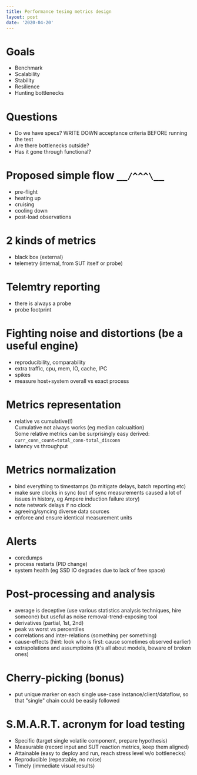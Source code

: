 ```yaml
---
title: Performance tesing metrics design
layout: post
date: '2020-04-20'
---
```

# Goals
* Benchmark
* Scalability
* Stability
* Resilience
* Hunting bottlenecks

# Questions
* Do we have specs? WRITE DOWN acceptance criteria BEFORE running the test
* Are there bottlenecks outside?
* Has it gone through functional?

# Proposed simple flow `__/^^^\__`
* pre-flight
* heating up
* cruising
* cooling down
* post-load observations

# 2 kinds of metrics
* black box (external)
* telemetry (internal, from SUT itself or probe)

# Telemtry reporting
* there is always a probe
* probe footprint

# Fighting noise and distortions (be a useful engine)
* reproducibility, comparability
* extra traffic, cpu, mem, IO, cache, IPC
* spikes
* measure host+system overall vs exact process

# Metrics representation
* relative vs cumulative(!)  
  Cumulative not always works (eg median calcualtion)  
  Some relative metrics can be surprisingly easy derived:
  `curr_conn_count=total_conn-total_disconn`
* latency vs throughput

# Metrics normalization
* bind everything to timestamps (to mitigate delays, batch reporting etc)
* make sure clocks in sync (out of sync measurements caused a lot of issues in history, eg Ampere induction failure story)
* note network delays if no clock
* agreeing/syncing diverse data sources
* enforce and ensure identical measurement units

# Alerts
* coredumps
* process restarts (PID change)
* system health (eg SSD IO degrades due to lack of free space)

# Post-processing and analysis
* average is deceptive (use various statistics analysis techniques, hire someone)
  but useful as noise removal-trend-exposing tool
* derivatives (partial, 1st, 2nd)
* peak vs worst vs percentiles
* correlations and inter-relations (something per something)
* cause-effects (hint: look who is first: cause sometimes observed earlier)
* extrapolations and assumptioins (it's all about models, beware of broken ones)

# Cherry-picking (bonus)
* put unique marker on each single use-case instance/client/dataflow, so that "single" chain could be easily followed

# S.M.A.R.T. acronym for load testing
* Specific (target single volatile component, prepare hypothesis)
* Measurable (record input and SUT reaction metrics, keep them aligned)
* Attainable (easy to deploy and run, reach stress level w/o bottlenecks)
* Reproducible (repeatable, no noise)
* Timely (immediate visual results)